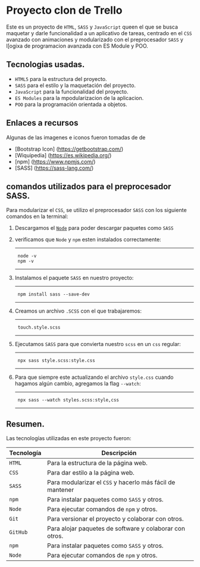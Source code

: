 # Proyecto clon de Trello

Este es un proyecto de `HTML`, `SASS` y `JavaScript` queen el que se busca maquetar y darle funcionalidad a un aplicativo de tareas, centrado en el `CSS` avanzado con animaciones y modularizado con el preprocesador `SASS` y l[ogixa de programacion avanzada con ES Module y POO.

## Tecnologias usadas.

- `HTML5` para la estructura del proyecto.
- `SASS` para el estilo y la maquetación del proyecto.
- `JavaScript` para la funcionalidad del proyecto.
- `ES Modules` para la mpodularizacion de la aplicacion.
- `POO` para la programación orientada a objetos.

## Enlaces a recursos

Algunas de las imagenes e iconos fueron tomadas de de
- [Bootstrap Icon] (https://getbootstrap.com/)
- [Wiquipedia] (https://es.wikipedia.org/)
- [npm] (https://www.npmjs.com/)
- [SASS] (https://sass-lang.com/)

## comandos utilizados para el preprocesador SASS.

Para modularizar el `CSS`, se utilizo el preprocesador `SASS` con los siguiente comandos en la terminal:

1. Descargamos el [`Node`](https://node.js.org/es) para poder descargar paquetes como `SASS`

2. verificamos que `Node` y `npm` esten instalados correctamente:

    ---
        node -v
        npm -v
    ---

3. Instalamos el paquete `SASS` en nuestro proyecto:

    ---
        npm install sass --save-dev
    ---

4. Creamos un archivo `.SCSS` con el que trabajaremos:

    ---
        touch.style.scss
    ---

5. Ejecutamos `SASS` para que convierta nuestro `scss` en un `css` regular:

    ---
        npx sass style.scss:style.css
    ---

6. Para que siempre este actualizando el archivo `style.css` cuando hagamos algún cambio, agregamos la flag `--watch`:

    ---
        npx sass --watch styles.scss:style,css
    ---

## Resumen.

Las tecnologías utilizadas en este proyecto fueron:

| Tecnología | Descripción | 
| - | - |
| `HTML` | Para la estructura de la página web. |
| `CSS` | Para dar estilo a la página web. |
| `SASS` | Para modularizar el `CSS` y hacerlo más fácil de mantener
| `npm` | Para instalar paquetes como `SASS` y otros. |
| `Node` | Para ejecutar comandos de `npm` y otros. |
| `Git` | Para versionar el proyecto y colaborar con otros. |
| `GitHub` | Para alojar paquetes de software y colaborar con otros. |
| `npm` | Para instalar paquetes como `SASS` y otros. |
| `Node` | Para ejecutar comandos de `npm` y otros. |
